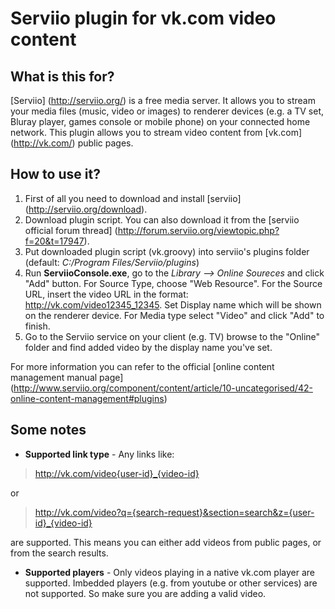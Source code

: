 # Serviio plugin for vk.com video content

## What is this for?
[Serviio] (http://serviio.org/) is a free media server. It allows you to stream your media files (music, video or images) to renderer devices (e.g. a TV set, Bluray player, games console or mobile phone) on your connected home network. This plugin allows you to stream video content from [vk.com] (http://vk.com/) public pages.

## How to use it?
1. First of all you need to download and install [serviio] (http://serviio.org/download).
2. Download plugin script. You can also download it from the [serviio official forum thread] (http://forum.serviio.org/viewtopic.php?f=20&t=17947).
3. Put downloaded plugin script (vk.groovy) into serviio's plugins folder (default: *C:/Program Files/Serviio/plugins*)
4. Run **ServiioConsole.exe**, go to the *Library —> Online Soureces* and click "Add" button. For Source Type, choose "Web Resource". For the Source URL, insert the video URL in the format: http://vk.com/video12345_12345. Set Display name which will be shown on the renderer device. For Media type select "Video" and click "Add" to finish.
5. Go to the Serviio service on your client (e.g. TV) browse to the "Online" folder and find added video by the display name you've set.

For more information you can refer to the official [online content management manual page] (http://www.serviio.org/component/content/article/10-uncategorised/42-online-content-management#plugins)

## Some notes
* **Supported link type** - Any links like:
 
> http://vk.com/video{user-id}_{video-id}

or

> http://vk.com/video?q={search-request}&section=search&z={user-id}_{video-id}

are supported. This means you can either add videos from public pages, or from the search results.
* **Supported players** - Only videos playing in a native vk.com player are supported. Imbedded players (e.g. from youtube or other services) are not supported. So make sure you are adding a valid video.

